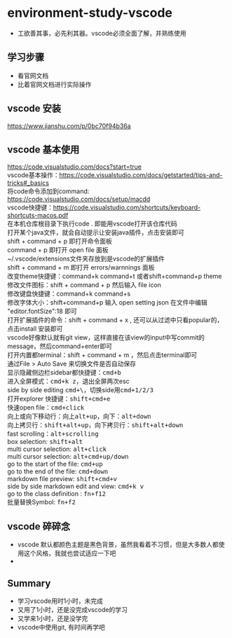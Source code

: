 # environment-study-vscode
* 工欲善其事，必先利其器。vscode必须全面了解，并熟练使用

## 学习步骤
* 看官网文档
* 比着官网文档进行实际操作

## vscode 安装
https://www.jianshu.com/p/0bc70f94b36a

## vscode 基本使用
https://code.visualstudio.com/docs?start=true<br/>
vscode基本操作：https://code.visualstudio.com/docs/getstarted/tips-and-tricks#_basics<br/>
将code命令添加到command: https://code.visualstudio.com/docs/setup/macdd<br/>
vscode快捷键：https://code.visualstudio.com/shortcuts/keyboard-shortcuts-macos.pdf<br/>
在本机仓库根目录下执行code . 即能用vscode打开该仓库代码<br/>
打开某个java文件，就会自动提示让安装java插件，点击安装即可<br/>
shift + command + p 即打开命令面板<br/>
command + p 即打开 open file 面板<br/>
~/.vscode/extensions文件夹存放到是vscode的扩展插件<br/>
shift + command + m 即打开 errors/warnnings 面板<br/>
改变theme快捷键：command+k command+t 或者shift+command+p theme<br/>
修改文件图标：shift + command + p 然后输入 file icon<br/>
修改键盘快捷键：command+k command+s<br/>
修改字体大小：shift+command+p 输入 open setting json 在文件中编辑 "editor.fontSize":18 即可<br/>
打开扩展插件的命令：shift + command + x , 还可以从过滤中只看popular的，点击install 安装即可<br/>
vscode好像默认就有git view，这样直接在该view的input中写commit的message，然后command+enter即可<br/>
打开内置都terminal：shift + command + m ，然后点击terminal即可<br/>
通过File > Auto Save 来切换文件是否自动保存<br/>
显示隐藏侧边栏sidebar都快捷键：<kbd>cmd+b</kbd><br/>
进入全屏模式：<kbd>cmd+k z</kbd>，退出全屏两次esc<br/>
side by side editing <kbd>cmd+\\</kbd>，切换side用<kbd>cmd+1/2/3</kbd><br/>
打开explorer 快捷键：<kbd>shift+cmd+e</kbd><br/>
快速open file：<kbd>cmd+click</kbd><br/>
向上或向下移动行：向上<kbd>alt+up</kbd>，向下：<kbd>alt+down</kbd><br/>
向上拷贝行：<kbd>shift+alt+up</kbd>，向下拷贝行：<kbd>shift+alt+down</kbd><br/>
fast scrolling：<kbd>alt+scrolling</kbd><br/>
box selection: <kbd>shift+alt</kbd><br/>
multi cursor selection: <kbd>alt+click</kbd><br/>
multi cursor selection: <kbd>alt+cmd+up/down</kbd><br/>
go to the start of the file: <kbd>cmd+up</kbd><br/>
go to the end of the file: <kbd>cmd+down</kbd><br/>
markdown file preview: <kbd>shift+cmd+v</kbd><br/>
side by side markdown edit and view: <kbd>cmd+k v</kbd><br/>
go to the class definition : <kbd>fn+f12</kbd><br/>
批量替换Symbol: <kbd>fn+f2</kbd><br/>

## vscode 碎碎念
* vscode 默认都颜色主题是黑色背景，虽然我看着不习惯，但是大多数人都使用这个风格，我就也尝试适应一下吧
* 

## Summary
* 学习vscode用时1小时，未完成
* 又用了1小时，还是没完成vscode的学习
* 又学来1小时，还是没学完
* vscode中使用git, 有时间再学吧
